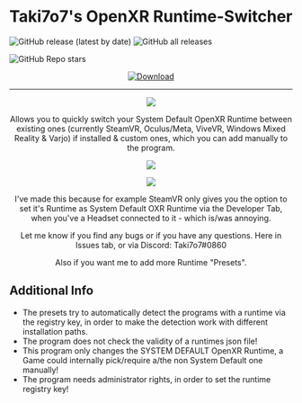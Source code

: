 # Taki7o7's OpenXR Runtime-Switcher
![GitHub release (latest by date)](https://img.shields.io/github/v/release/WaGi-Coding/OpenXR-Runtime-Switcher?label=latest%20release&style=for-the-badge)
![GitHub all releases](https://img.shields.io/github/downloads/WaGi-Coding/OpenXR-Runtime-Switcher/total?label=Github%20Release%20Downloads&style=for-the-badge)

![GitHub Repo stars](https://img.shields.io/github/stars/WaGi-Coding/OpenXR-Runtime-Switcher?style=social)


<p align="center">
  <a href="https://github.com/WaGi-Coding/OpenXR-Runtime-Switcher/releases/"><img alt="Download" src="https://i.imgur.com/IMSXFnA.png"/></a>
</p>

---

<p align="center">
  <img src="https://i.imgur.com/iHKCJT4.png">
</p>

<p align="center">
  Allows you to quickly switch your System Default OpenXR Runtime between existing ones (currently SteamVR, Oculus/Meta, ViveVR, Windows Mixed Reality & Varjo) if installed & custom ones, which you can add manually to the program.
</p>


<p align="center">
  <img src="https://i.imgur.com/hBm4O18.png">
</p>

<p align="center">
  <img src="https://i.imgur.com/9RtXsTt.png">
</p>


<p align="center">
  I've made this because for example SteamVR only gives you the option to set it's Runtime as System Default OXR Runtime via the Developer Tab, when you've a Headset connected to it - which is/was annoying.
</p>

<p align="center">
  Let me know if you find any bugs or if you have any questions. Here in Issues tab, or via Discord: Taki7o7#0860
</p>

<p align="center">
  Also if you want me to add more Runtime "Presets".
</p>


## Additional Info

- The presets try to automatically detect the programs with a runtime via the registry key, in order to make the detection work with different installation paths.
- The program does not check the validity of a runtimes json file!
- This program only changes the SYSTEM DEFAULT OpenXR Runtime, a Game could internally pick/require a/the non System Default one manually!
- The program needs administrator rights, in order to set the runtime registry key!
